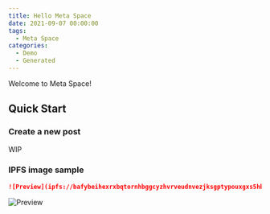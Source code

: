 ```yaml
---
title: Hello Meta Space
date: 2021-09-07 00:00:00
tags:
  - Meta Space
categories:
  - Demo
  - Generated
---
```


Welcome to Meta Space!

## Quick Start

### Create a new post

WIP

### IPFS image sample

```markdown
![Preview](ipfs://bafybeihexrxbqtornhbggcyzhvrveudnvezjksgptypouxgxs5hbgrwgtu)
```

![Preview](ipfs://bafybeihexrxbqtornhbggcyzhvrveudnvezjksgptypouxgxs5hbgrwgtu)
